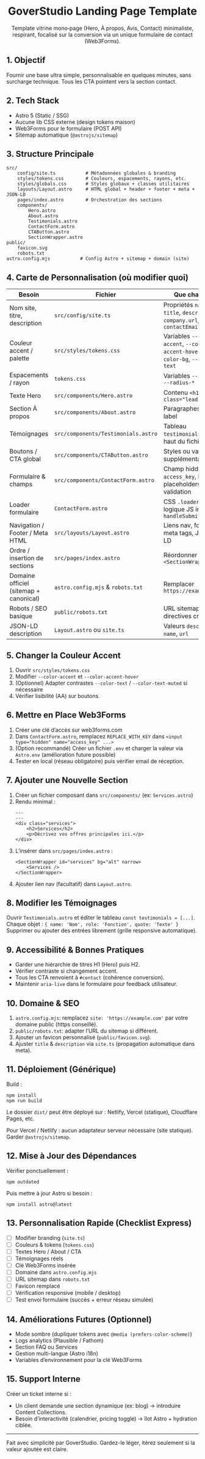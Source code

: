 <div align="center">

# GoverStudio Landing Page Template

Template vitrine mono‑page (Hero, À propos, Avis, Contact) minimaliste, respirant, focalisé sur la conversion via un unique formulaire de contact (Web3Forms).

</div>

## 1. Objectif
Fournir une base ultra simple, personnalisable en quelques minutes, sans surcharge technique. Tous les CTA pointent vers la section contact.

## 2. Tech Stack
- Astro 5 (Static / SSG)
- Aucune lib CSS externe (design tokens maison)
- Web3Forms pour le formulaire (POST API)
- Sitemap automatique (`@astrojs/sitemap`)

## 3. Structure Principale
```
src/
	config/site.ts           # Métadonnées globales & branding
	styles/tokens.css        # Couleurs, espacements, rayons, etc.
	styles/globals.css       # Styles globaux + classes utilitaires
	layouts/Layout.astro     # HTML global + header + footer + meta + JSON-LD
	pages/index.astro        # Orchestration des sections
	components/
		Hero.astro
		About.astro
		Testimonials.astro
		ContactForm.astro
		CTAButton.astro
		SectionWrapper.astro
public/
	favicon.svg
	robots.txt
astro.config.mjs           # Config Astro + sitemap + domain (site)
```

## 4. Carte de Personnalisation (où modifier quoi)
| Besoin | Fichier | Que changer |
| ------ | ------- | ----------- |
| Nom site, titre, description | `src/config/site.ts` | Propriétés `name`, `title`, `description`, `company.url`, `contactEmail` |
| Couleur accent / palette | `src/styles/tokens.css` | Variables `--color-accent`, `--color-accent-hover`, `--color-bg`, `--color-text` |
| Espacements / rayon | `tokens.css` | Variables `--space-*`, `--radius-*` |
| Texte Hero | `src/components/Hero.astro` | Contenu `<h1>` & `<p class="lead">` |
| Section À propos | `src/components/About.astro` | Paragraphes & CTA label |
| Témoignages | `src/components/Testimonials.astro` | Tableau `testimonials` en haut du fichier |
| Boutons / CTA global | `src/components/CTAButton.astro` | Styles ou variants supplémentaires |
| Formulaire & champs | `src/components/ContactForm.astro` | Champ hidden `access_key`, labels, placeholders, validation |
| Loader formulaire | `ContactForm.astro` | CSS `.loader` & logique JS inline `handleSubmit` |
| Navigation / Footer / Meta HTML | `src/layouts/Layout.astro` | Liens nav, footer, meta tags, JSON-LD |
| Ordre / insertion de sections | `src/pages/index.astro` | Réordonner blocs `<SectionWrapper>` |
| Domaine officiel (sitemap + canonical) | `astro.config.mjs` & `robots.txt` | Remplacer `https://example.com` |
| Robots / SEO basique | `public/robots.txt` | URL sitemap + directives crawlers |
| JSON-LD description | `Layout.astro` ou `site.ts` | Valeurs `description`, `name`, `url` |

## 5. Changer la Couleur Accent
1. Ouvrir `src/styles/tokens.css`
2. Modifier `--color-accent` et `--color-accent-hover`
3. (Optionnel) Adapter contrastes `--color-text` / `--color-text-muted` si nécessaire
4. Vérifier lisibilité (AA) sur boutons.

## 6. Mettre en Place Web3Forms
1. Créer une clé d’accès sur web3forms.com
2. Dans `ContactForm.astro`, remplacez `REPLACE_WITH_KEY` dans `<input type="hidden" name="access_key" ...>`
3. (Option recommandé) Créer un fichier `.env` et charger la valeur via `Astro.env` (amélioration future possible)
4. Tester en local (réseau obligatoire) puis vérifier email de réception.

## 7. Ajouter une Nouvelle Section
1. Créer un fichier composant dans `src/components/` (ex: `Services.astro`)
2. Rendu minimal :
	 ```astro
	 ---
	 ---
	 <div class="services">
		 <h2>Services</h2>
		 <p>Décrivez vos offres principales ici.</p>
	 </div>
	 ```
3. L’insérer dans `src/pages/index.astro` :
	 ```astro
	 <SectionWrapper id="services" bg="alt" narrow>
		 <Services />
	 </SectionWrapper>
	 ```
4. Ajouter lien nav (facultatif) dans `Layout.astro`.

## 8. Modifier les Témoignages
Ouvrir `Testimonials.astro` et éditer le tableau `const testimonials = [...]`.
Chaque objet : `{ name: 'Nom', role: 'Fonction', quote: 'Texte' }`
Supprimer ou ajouter des entrées librement (grille responsive automatique).

## 9. Accessibilité & Bonnes Pratiques
- Garder une hiérarchie de titres H1 (Hero) puis H2.
- Vérifier contraste si changement accent.
- Tous les CTA renvoient à `#contact` (cohérence conversion).
- Maintenir `aria-live` dans le formulaire pour feedback utilisateur.

## 10. Domaine & SEO
1. `astro.config.mjs`: remplacez `site: 'https://example.com'` par votre domaine public (https conseillé).
2. `public/robots.txt`: adapter l’URL du sitemap si différent.
3. Ajouter un favicon personnalisé (`public/favicon.svg`).
4. Ajuster `title` & `description` via `site.ts` (propagation automatique dans meta).

## 11. Déploiement (Générique)
Build :
```
npm install
npm run build
```
Le dossier `dist/` peut être déployé sur : Netlify, Vercel (statique), Cloudflare Pages, etc.

Pour Vercel / Netlify : aucun adaptateur serveur nécessaire (site statique). Garder `@astrojs/sitemap`.

## 12. Mise à Jour des Dépendances
Vérifier ponctuellement :
```
npm outdated
```
Puis mettre à jour Astro si besoin :
```
npm install astro@latest
```

## 13. Personnalisation Rapide (Checklist Express)
- [ ] Modifier branding (`site.ts`)
- [ ] Couleurs & tokens (`tokens.css`)
- [ ] Textes Hero / About / CTA
- [ ] Témoignages réels
- [ ] Clé Web3Forms insérée
- [ ] Domaine dans `astro.config.mjs`
- [ ] URL sitemap dans `robots.txt`
- [ ] Favicon remplacé
- [ ] Vérification responsive (mobile / desktop)
- [ ] Test envoi formulaire (succès + erreur réseau simulée)

## 14. Améliorations Futures (Optionnel)
- Mode sombre (dupliquer tokens avec `@media (prefers-color-scheme)`)
- Logs analytics (Plausible / Fathom)
- Section FAQ ou Services
- Gestion multi-langue (Astro i18n)
- Variables d’environnement pour la clé Web3Forms

## 15. Support Interne
Créer un ticket interne si :
- Un client demande une section dynamique (ex: blog) → introduire Content Collections.
- Besoin d’interactivité (calendrier, pricing toggle) → îlot Astro + hydration ciblée.

---
Fait avec simplicité par GoverStudio. Gardez-le léger, itérez seulement si la valeur ajoutée est claire.
